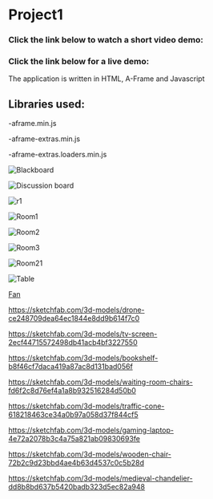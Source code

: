 # Project1

### Click the link below to watch a short video demo:


### Click the link below for a live demo:

The application is written in HTML, A-Frame and Javascript
## Libraries used:
-aframe.min.js

-aframe-extras.min.js

-aframe-extras.loaders.min.js

![Blackboard](https://user-images.githubusercontent.com/55362861/95022670-e6ca8f00-0635-11eb-87ba-ed6a97143e4b.PNG)

![Discussion board](https://user-images.githubusercontent.com/55362861/95022689-124d7980-0636-11eb-9a5e-f759c93b95eb.PNG)

![r1](https://user-images.githubusercontent.com/55362861/95022690-124d7980-0636-11eb-90fa-d0e531584b08.PNG)

![Room1](https://user-images.githubusercontent.com/55362861/95022691-12e61000-0636-11eb-9ab8-41ff0bf3eab0.PNG)

![Room2](https://user-images.githubusercontent.com/55362861/95022692-137ea680-0636-11eb-9193-0ae016735286.PNG)

![Room3](https://user-images.githubusercontent.com/55362861/95022693-137ea680-0636-11eb-8c85-3100ddf81778.PNG)

![Room21](https://user-images.githubusercontent.com/55362861/95022694-14173d00-0636-11eb-8137-ce4568b5b166.PNG)

![Table](https://user-images.githubusercontent.com/55362861/95022695-14afd380-0636-11eb-9a57-28d16313fc99.PNG)


[Fan](https://sketchfab.com/3d-models/ceiling-fan-household-props-challenge-day-19-2dda12be0b5c465394ff651cd7eb215a)

https://sketchfab.com/3d-models/drone-ce248709dea64ec1844e8dd9b614f7c0

https://sketchfab.com/3d-models/tv-screen-2ecf44715572498db41acb4bf3227550

https://sketchfab.com/3d-models/bookshelf-b8f46cf7daca419a87ac8d131bad056f

https://sketchfab.com/3d-models/waiting-room-chairs-fd6f2c8d76ef4a1a8b932516284d50b0

https://sketchfab.com/3d-models/traffic-cone-618218463ce34a0b97a058d37f844cf5

https://sketchfab.com/3d-models/gaming-laptop-4e72a2078b3c4a75a821ab09830693fe

https://sketchfab.com/3d-models/wooden-chair-72b2c9d23bbd4ae4b63d4537c0c5b28d

https://sketchfab.com/3d-models/medieval-chandelier-dd8b8bd637b5420badb323d5ec82a948

